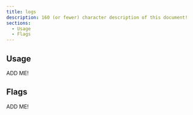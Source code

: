```yaml
---
title: logs
description: 160 (or fewer) character description of this document!
sections:
  - Usage
  - Flags
---
```


## Usage

ADD ME!


## Flags

ADD ME!

